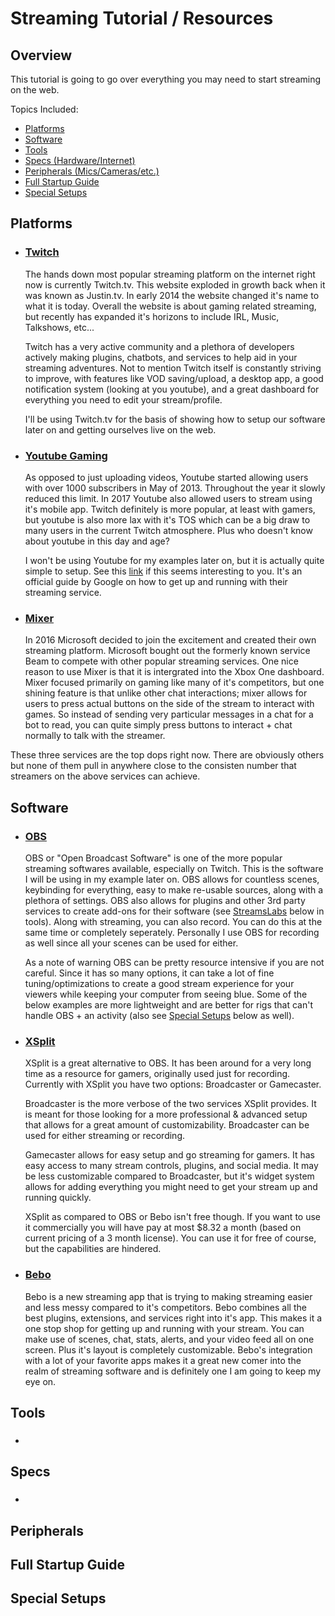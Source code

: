 # Streaming Tutorial / Resources

## Overview
  This tutorial is going to go over everything you may need to start streaming on the web.

  Topics Included:

  * [Platforms](#platforms)
  * [Software](#software)
  * [Tools](#tools)
  * [Specs (Hardware/Internet)](#specs)
  * [Peripherals (Mics/Cameras/etc.)](#peripherals)
  * [Full Startup Guide](#full-startup-guide)
  * [Special Setups](#special-setups)

## Platforms
  * ### [Twitch](https://twitch.tv/)
    The hands down most popular streaming platform on the internet right now is currently Twitch.tv. This website exploded in growth back when it was known as Justin.tv. In early 2014 the website changed it's name to what it is today. Overall the website is about gaming related streaming, but recently has expanded it's horizons to include IRL, Music, Talkshows, etc...

    Twitch has a very active community and a plethora of developers actively making plugins, chatbots, and services to help aid in your streaming adventures. Not to mention Twitch itself is constantly striving to improve, with features like VOD saving/upload, a desktop app, a good notification system (looking at you youtube), and a great dashboard for everything you need to edit your stream/profile.

    I'll be using Twitch.tv for the basis of showing how to setup our software later on and getting ourselves live on the web.
  
  * ### [Youtube Gaming](https://gaming.youtube.com/)
    As opposed to just uploading videos, Youtube started allowing users with over 1000 subscribers in May of 2013. Throughout the year it slowly reduced this limit. In 2017 Youtube also allowed users to stream using it's mobile app. Twitch definitely is more popular, at least with gamers, but youtube is also more lax with it's TOS which can be a big draw to many users in the current Twitch atmosphere. Plus who doesn't know about youtube in this day and age?

    I won't be using Youtube for my examples later on, but it is actually quite simple to setup. See this [link](https://support.google.com/youtubegaming/answer/6305973?hl=en) if this seems interesting to you. It's an official guide by Google on how to get up and running with their streaming service.

  * ### [Mixer](https://mixer.com/)
    In 2016 Microsoft decided to join the excitement and created their own streaming platform. Microsoft bought out the formerly known service Beam to compete with other popular streaming services. One nice reason to use Mixer is that it is intergrated into the Xbox One dashboard. Mixer focused primarily on gaming like many of it's competitors, but one shining feature is that unlike other chat interactions; mixer allows for users to press actual buttons on the side of the stream to interact with games. So instead of sending very particular messages in a chat for a bot to read, you can quite simply press buttons to interact + chat normally to talk with the streamer.

  These three services are the top dops right now. There are obviously others but none of them pull in anywhere close to the consisten number that streamers on the above services can achieve.

## Software
  * ### [OBS](https://obsproject.com/)
    OBS or "Open Broadcast Software" is one of the more popular streaming softwares available, especially on Twitch. This is the software I will be using in my example later on. OBS allows for countless scenes, keybinding for everything, easy to make re-usable sources, along with a plethora of settings. OBS also allows for plugins and other 3rd party services to create add-ons for their software (see [StreamsLabs](#streamlabs) below in tools). Along with streaming, you can also record. You can do this at the same time or completely seperately. Personally I use OBS for recording as well since all your scenes can be used for either.

    As a note of warning OBS can be pretty resource intensive if you are not careful. Since it has so many options, it can take a lot of fine tuning/optimizations to create a good stream experience for your viewers while keeping your computer from seeing blue. Some of the below examples are more lightweight and are better for rigs that can't handle OBS + an activity (also see [Special Setups](#special-setups) below as well).

  * ### [XSplit](https://www.xsplit.com/)
    XSplit is a great alternative to OBS. It has been around for a very long time as a resource for gamers, originally used just for recording. Currently with XSplit you have two options: Broadcaster or Gamecaster.

    Broadcaster is the more verbose of the two services XSplit provides. It is meant for those looking for a more professional & advanced setup that allows for a great amount of customizability. Broadcaster can be used for either streaming or recording.

    Gamecaster allows for easy setup and go streaming for gamers. It has easy access to many stream controls, plugins, and social media. It may be less customizable compared to Broadcaster, but it's widget system allows for adding everything you might need to get your stream up and running quickly.

    XSplit as compared to OBS or Bebo isn't free though. If you want to use it commercially you will have pay at most $8.32 a month (based on current pricing of a 3 month license). You can use it for free of course, but the capabilities are hindered.

  * ### [Bebo](https://bebo.com/)
    Bebo is a new streaming app that is trying to making streaming easier and less messy compared to it's competitors. Bebo combines all the best plugins, extensions, and services right into it's app. This makes it a one stop shop for getting up and running with your stream. You can make use of scenes, chat, stats, alerts, and your video feed all on one screen. Plus it's layout is completely customizable. Bebo's integration with a lot of your favorite apps makes it a great new comer into the realm of streaming software and is definitely one I am going to keep my eye on.

## Tools
  * ###

## Specs
  * ###

## Peripherals


## Full Startup Guide


## Special Setups
